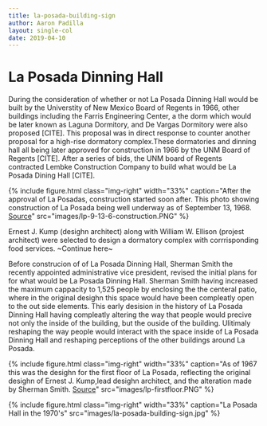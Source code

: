 ```yaml
---
title: la-posada-building-sign
author: Aaron Padilla
layout: single-col
date: 2019-04-10
---
```



# La Posada Dinning Hall
During the consideration of whether or not La Posada Dinning Hall would be built by the Universtity of New Mexico Board of Regents in 1966, other buildings including the Farris Engineering Center, a the dorm which would be later known as Laguna Dormitory, and De Vargas Dormitory were also proposed [CITE]. This proposal was in direct response to counter another proposal for a high-rise dormatory complex.These dormatories and dinning hall all being later approved for construction in 1966 by the UNM Board of Regents [CITE]. After a series of bids, the UNM board of Regents contracted Lembke Construction Company to build what would be La Posada Dining Hall [CITE]. 

{% include figure.html class="img-right" width="33%" caption="After the approval of La Posadas, construction started soon after. This photo showing construction of La Posada being well underway as of September 13, 1968. [Source](https://rmoa.unm.edu/docviewer.php?docId=nmu1unma028.xml)" src="images/lp-9-13-6-construction.PNG" %}

Ernest J. Kump (desighn architect) along with William W. Ellison (projest architect) were selected to design a dormatory complex with corrrisponding food services.  ~Continue here~

Before construcion of of La Posada Dinning Hall, Sherman Smith the recently appointed administrative vice president, revised the initial plans for for what would be La Posada Dinning Hall. Sherman Smith having increased the maximum cappacity to 1,525 people by enclosing the the centeral patio, where in the original desighn this space would have been compleatly open to the out side elements. This early desision in the history of La Posada Dinning Hall having compleatly altering the way that people would precive not only the inside of the building, but the ouside of the building. Ulitimaly reshaping the way people would interact with the space inside of La Posada Dinning Hall and reshaping perceptions of the other buildings around La Posada.

{% include figure.html class="img-right" width="33%" caption="As of 1967 this was the desighn for the first floor of La Posada, reflecting the original desighn of Ernest J. Kump,lead desighn architect, and the alteration made by Sherman Smith. [Source](https://rmoa.unm.edu/docviewer.php?docId=nmu1unma028.xml)" src="images/lp-firstfloor.PNG" %}




{% include figure.html class="img-right" width="33%" caption="La Posada Hall in the 1970's" src="images/la-posada-building-sign.jpg" %}
